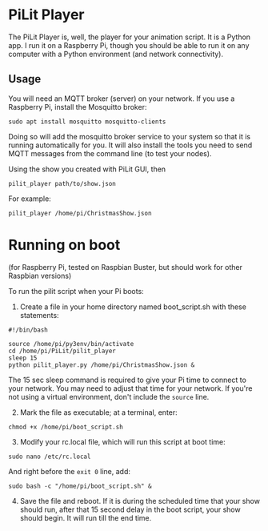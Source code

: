 # PiLit Player

The PiLit Player is, well, the player for your animation script. It is a Python app. I run it on a Raspberry Pi, though you should be able to run it on any computer with a Python environment (and network connectivity).

## Usage

You will need an MQTT broker (server) on your network. If you use a Raspberry Pi, install the Mosquitto broker:

```shell
sudo apt install mosquitto mosquitto-clients
```

Doing so will add the mosquitto broker service to your system so that it is running automatically for you. It will also install the tools you need to send MQTT messages from the command line (to test your nodes).

Using the show you created with PiLit GUI, then

```shell
pilit_player path/to/show.json
```

For example:

```shell
pilit_player /home/pi/ChristmasShow.json
```

# Running on boot

(for Raspberry Pi, tested on Raspbian Buster, but should work for other Raspbian versions)

To run the pilit script when your Pi boots:

1. Create a file in your home directory named boot_script.sh with these statements:

```
#!/bin/bash

source /home/pi/py3env/bin/activate
cd /home/pi/PiLit/pilit_player
sleep 15
python pilit_player.py /home/pi/ChristmasShow.json &
```

The 15 sec sleep command is required to give your Pi time to connect to your network. You may need to adjust that time for your network. If you're not using a virtual environment, don't include the `source` line. 


2. Mark the file as executable; at a terminal, enter:

```
chmod +x /home/pi/boot_script.sh
```

3. Modify your rc.local file, which will run this script at boot time:


```
sudo nano /etc/rc.local
```

And right before the `exit 0` line, add:

```
sudo bash -c "/home/pi/boot_script.sh" &
```

4. Save the file and reboot. If it is during the scheduled time that your show should run, after that 15 second delay in the boot script, your show should begin. It will run till the end time.